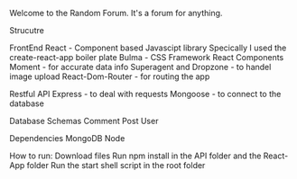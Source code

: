 Welcome to the Random Forum.
It's a forum for anything.

Strucutre

FrontEnd 
	React - Component based Javascipt library
		Specically I used the create-react-app boiler plate
	Bulma - CSS Framework
	React Components
		Moment - for accurate data info
		Superagent and Dropzone - to handel image upload
		React-Dom-Router - for routing the app

Restful API
	Express - to deal with requests
	Mongoose - to connect to the database

Database Schemas
	Comment
	Post
	User

Dependencies
	MongoDB
	Node



How to run:
	Download files
	Run npm install in the API folder and the React-App folder
	Run the start shell script in the root folder
